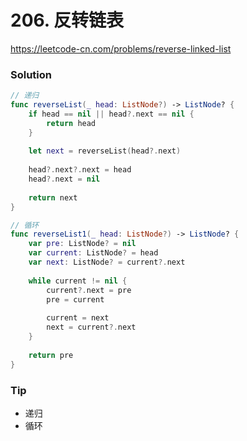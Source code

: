 # 206. 反转链表

<https://leetcode-cn.com/problems/reverse-linked-list>


### Solution

```swift
// 递归
func reverseList(_ head: ListNode?) -> ListNode? {
    if head == nil || head?.next == nil {
        return head
    }
    
    let next = reverseList(head?.next)
    
    head?.next?.next = head
    head?.next = nil
    
    return next
}

// 循环
func reverseList1(_ head: ListNode?) -> ListNode? {
    var pre: ListNode? = nil
    var current: ListNode? = head
    var next: ListNode? = current?.next
    
    while current != nil {
        current?.next = pre
        pre = current
        
        current = next
        next = current?.next
    }
    
    return pre
}

```

### Tip

- 递归
 - 循环